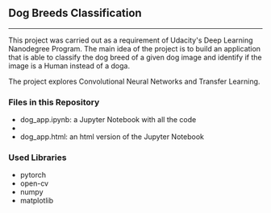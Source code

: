 ## Dog Breeds Classification
---

This project was carried out as a requirement of Udacity's Deep Learning Nanodegree Program.
The main idea of the project is to build an application that is able to classify the dog breed
of a given dog image and identify if the image is a Human instead of a doga.

The project explores Convolutional Neural Networks and Transfer Learning.

### Files in this Repository

- dog_app.ipynb: a Jupyter Notebook with all the code
- 
- dog_app.html: an html version of the Jupyter Notebook

### Used Libraries

- pytorch
- open-cv
- numpy
- matplotlib
